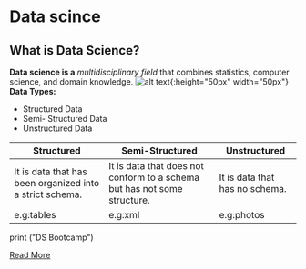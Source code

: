 # Data scince
## What is Data Science?
**Data science is a** *multidisciplinary field* that combines statistics, computer science, and domain knowledge.
![alt text](DS.png){:height="50px" width="50px"}
**Data Types:**
- Structured Data
- Semi- Structured Data
- Unstructured Data



| Structured                                               | Semi-Structured                                                           | Unstructured                    |
|----------------------------------------------------------|---------------------------------------------------------------------------|---------------------------------|
| It is data that has been organized into a strict schema. | It is data that does not conform to a schema but has not some structure.  | It is data that has no schema.  |
| e.g:tables                                               | e.g:xml                                                                   | e.g:photos                      |

print ("DS Bootcamp")

[Read More](https://www.markdownguide.org/cheat-sheet/)
